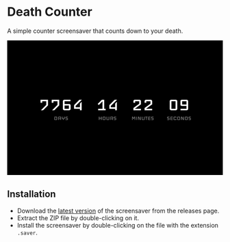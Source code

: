 # Death Counter

 A simple counter screensaver that counts down to your death. 

![screenshot](deathcounter.png)

## Installation

- Download the [latest version](https://github.com/anhmv/DeathCounter/releases/latest) of the screensaver from the releases page.
- Extract the ZIP file by double-clicking on it.
- Install the screensaver by double-clicking on the file with the extension `.saver`.
